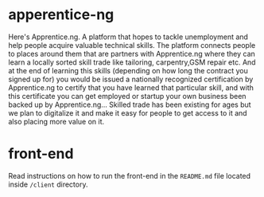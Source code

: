 # apperentice-ng
Here's Apprentice.ng.  A platform that hopes to tackle unemployment and help people acquire valuable technical skills.   The platform connects people to places around them that are partners with Apprentice.ng where they can learn a locally sorted skill trade like tailoring, carpentry,GSM repair etc.   And at the end of learning this skills (depending on how long the contract you signed up for) you would be issued a nationally recognized certification by Apprentice.ng to certify that you have learned that particular skill, and with this certificate you can get employed or startup your own business been backed up by Apprentice.ng...  Skilled trade has been existing for ages but we plan to digitalize it and make it easy for people to get access to it and also placing more value on it.

# front-end
Read instructions on how to run the front-end in the `README.md` file located inside `/client` directory.